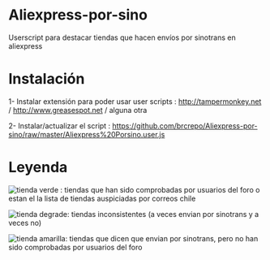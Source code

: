 # Aliexpress-por-sino 
Userscript para destacar tiendas que hacen envíos por sinotrans en aliexpress

# Instalación 
1- Instalar extensión para poder usar user scripts : http://tampermonkey.net / http://www.greasespot.net / alguna otra

2- Instalar/actualizar el script : https://github.com/brcrepo/Aliexpress-por-sino/raw/master/Aliexpress%20Porsino.user.js

# Leyenda 
![tienda verde](http://imgur.com/TFRSUYZ) : tiendas que han sido comprobadas por usuarios del foro o estan el la lista de tiendas auspiciadas por correos chile 

![tienda degrade](http://imgur.com/L2Y4XRg): tiendas inconsistentes (a veces envian por sinotrans y a veces no)


![tienda amarilla](http://imgur.com/jbCiIf1): tiendas que dicen que envian por sinotrans, pero no han sido comprobadas por usuarios del foro



